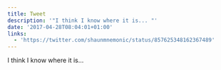```yaml
---
title: Tweet
description: '"I think I know where it is... "'
date: '2017-04-28T08:04:01+01:00'
links:
  - 'https://twitter.com/shaunmnemonic/status/857625348162367489'
---
```

I think I know where it is... 
